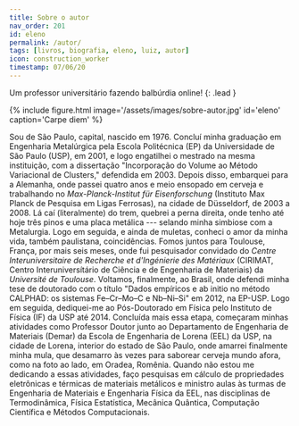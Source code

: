 ```yaml
---
title: Sobre o autor
nav_order: 201
id: eleno
permalink: /autor/
tags: [livros, biografia, eleno, luiz, autor]
icon: construction_worker
timestamp: 07/06/20
---
```


Um professor universitário fazendo balbúrdia online! 
{: .lead }

<div class="col-4 float-right">
{% include figure.html image='/assets/images/sobre-autor.jpg' id='eleno' caption='Carpe diem' %}
</div>

Sou de São Paulo, capital, nascido em 1976. Concluí minha graduação em Engenharia Metalúrgica pela Escola Politécnica (EP) da Universidade de São Paulo (USP), em 2001, e logo engatilhei o mestrado na mesma instituição, com a dissertação "Incorporação do Volume ao Método Variacional de Clusters," defendida em 2003. Depois disso, embarquei para a Alemanha, onde passei quatro anos e meio ensopado em cerveja e trabalhando no *Max-Planck-Institut für Eisenforschung* (Instituto Max Planck de Pesquisa em Ligas Ferrosas), na cidade de Düsseldorf, de 2003 a 2008. Lá caí (literalmente) do trem, quebrei a perna direita, onde tenho até hoje três pinos e uma placa metálica --- selando minha simbiose com a Metalurgia. Logo em seguida, e ainda de muletas, conheci o amor da minha vida, também paulistana, coincidências. Fomos juntos para Toulouse, França, por mais seis meses, onde fui pesquisador convidado do *Centre Interuniversitaire de Recherche et d'Ingénierie des Matériaux* (CIRIMAT, Centro Interuniversítário de Ciência e de Engenharia de Materiais) da *Université de Toulouse*. Voltamos, finalmente, ao Brasil, onde defendi minha tese de doutorado com o título "Dados empíricos e ab initio no método CALPHAD: os sistemas Fe–Cr–Mo–C e Nb–Ni–Si" em 2012, na EP-USP. Logo em seguida, dediquei-me ao Pós-Doutorado em Física pelo Instituto de Física (IF) da USP até 2014. Concluída mais essa etapa, começaram minhas atividades como Professor Doutor junto ao Departamento de Engenharia de Materiais (Demar) da Escola de Engenharia de Lorena (EEL) da USP, na cidade de Lorena, interior do estado de São Paulo, onde amarrei finalmente minha mula, que desamarro às vezes para saborear cerveja mundo afora, como na foto ao lado, em Oradea, Romênia. Quando não estou me dedicando a essas atividades, faço pesquisas em cálculo de propriedades eletrônicas e térmicas de materiais metálicos e ministro aulas às turmas de Engenharia de Materiais e Engenharia Física da EEL, nas disciplinas de Termodinâmica, Física Estatística, Mecânica Quântica, Computação Científica e Métodos Computacionais. 

